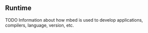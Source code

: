 ## Runtime

TODO Information about how mbed is used to develop applications, compilers, language, version, etc.